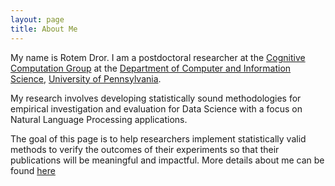 ```yaml
---
layout: page
title: About Me
---
```


My name is Rotem Dror. I am a postdoctoral researcher at the [Cognitive Computation Group](https://cogcomp.seas.upenn.edu/) at the [Department of Computer and Information Science](https://www.cis.upenn.edu/), [University of Pennsylvania](https://www.upenn.edu/).

My research involves developing statistically sound methodologies for empirical investigation and evaluation for Data Science with a focus on Natural Language Processing applications.

The goal of this page is to help researchers implement statistically valid methods to verify the outcomes of their experiments so that their publications will be meaningful and impactful.
More details about me can be found [here](https://rtmdrr.github.io)

